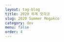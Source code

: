 ```yaml
---
layout: tag-blog
title: 2020 하계 모각코
slug: 2020 Summer Mogakco
category: dev
menu: false
order: 4
---
```

